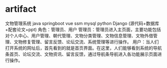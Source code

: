 # artifact
文物管理系统 java springboot vue ssm mysql python Django (源代码+数据库+配套论文+ppt) 角色：管理员、用户  管理员：管理员进入主页面，主要功能包括对个人中心、用户管理、朝代管理、文物分类管理、文物信息管理、文物外借管理、文物修复管理、留言反馈、论坛交流、系统管理等进行操作。  用户：当人们打开系统的网址后，首先看到的就是首页界面。在这里，人们能够看到系统的导航条首页、论坛交流、文物资讯、留言反馈，通过导航条导航进入各功能展示页面进行操作。
